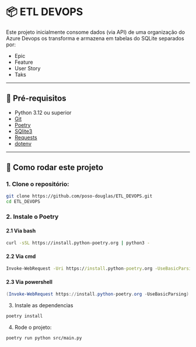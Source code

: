 # 📦 ETL DEVOPS

Este projeto inicialmente consome dados (via API) de uma organização do Azure Devops os transforma e armazena em tabelas do SQLite separados por:

- Epic
- Feature
- User Story
- Taks

---

## 🧰 Pré-requisitos

- Python 3.12 ou superior
- [Git](https://git-scm.com/)
- [Poetry](https://python-poetry.org/)
- [SQlite3]()
- [Requests]()
- [dotenv]()

---

## 🚀 Como rodar este projeto

### 1. Clone o repositório:
```bash
git clone https://github.com/poso-douglas/ETL_DEVOPS.git
cd ETL_DEVOPS
```

### 2. Instale o Poetry
#### 2.1 Via bash
```bash
curl -sSL https://install.python-poetry.org | python3 -
```
#### 2.2 Via cmd
```cmd
Invoke-WebRequest -Uri https://install.python-poetry.org -UseBasicParsing).Content | python -
```
#### 2.3 Via powershell
```powershell
(Invoke-WebRequest https://install.python-poetry.org -UseBasicParsing).Content | py -
```

3. Instale as dependencias
```bash
poetry install
```

4. Rode o projeto:
```bash
poetry run python src/main.py
```

